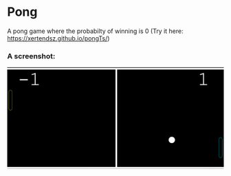 # Pong 
A pong game where the probabilty of winning is 0 (Try it here: https://xertendsz.github.io/pongTs/)
### A screenshot: 
![image](pong.png)
